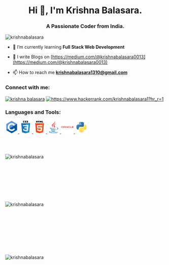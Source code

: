 <h1 align="center">Hi 👋, I'm Krishna Balasara.</h1>
<h3 align="center">A Passionate Coder from India.</h3>

<p align="left"> <img src="https://komarev.com/ghpvc/?username=krishnabalasara&label=Profile%20views&color=0e75b6&style=flat" alt="krishnabalasara" /> </p>

- 🌱 I’m currently learning **Full Stack Web Development**

- 📝 I write Blogs on [https://medium.com/@krishnabalasara0013](https://medium.com/@krishnabalasara0013)

- 📫 How to reach me **krishnabalasara1310@gmail.com**

<h3 align="left">Connect with me:</h3>
<p align="left">
<a href="https://linkedin.com/in/krishna balasara" target="blank"><img align="center" src="https://raw.githubusercontent.com/rahuldkjain/github-profile-readme-generator/master/src/images/icons/Social/linked-in-alt.svg" alt="krishna balasara" height="30" width="40" /></a>
<a href="https://www.hackerrank.com/https://www.hackerrank.com/krishnabalasara1?hr_r=1" target="blank"><img align="center" src="https://raw.githubusercontent.com/rahuldkjain/github-profile-readme-generator/master/src/images/icons/Social/hackerrank.svg" alt="https://www.hackerrank.com/krishnabalasara1?hr_r=1" height="30" width="40" /></a>
</p>

<h3 align="left">Languages and Tools:</h3>
<p align="left"> <a href="https://www.cprogramming.com/" target="_blank" rel="noreferrer"> <img src="https://raw.githubusercontent.com/devicons/devicon/master/icons/c/c-original.svg" alt="c" width="40" height="40"/> </a> <a href="https://www.w3schools.com/css/" target="_blank" rel="noreferrer"> <img src="https://raw.githubusercontent.com/devicons/devicon/master/icons/css3/css3-original-wordmark.svg" alt="css3" width="40" height="40"/> </a> <a href="https://www.w3.org/html/" target="_blank" rel="noreferrer"> <img src="https://raw.githubusercontent.com/devicons/devicon/master/icons/html5/html5-original-wordmark.svg" alt="html5" width="40" height="40"/> </a> <a href="https://www.java.com" target="_blank" rel="noreferrer"> <img src="https://raw.githubusercontent.com/devicons/devicon/master/icons/java/java-original.svg" alt="java" width="40" height="40"/> </a> <a href="https://www.oracle.com/" target="_blank" rel="noreferrer"> <img src="https://raw.githubusercontent.com/devicons/devicon/master/icons/oracle/oracle-original.svg" alt="oracle" width="40" height="40"/> </a> <a href="https://www.python.org" target="_blank" rel="noreferrer"> <img src="https://raw.githubusercontent.com/devicons/devicon/master/icons/python/python-original.svg" alt="python" width="40" height="40"/> </a> </p>
<br>
<br>
<p><img align="left" src="https://github-readme-stats.vercel.app/api/top-langs?username=krishnabalasara&show_icons=true&locale=en&layout=compact" alt="krishnabalasara" /></p>
<br>
<br>
<br>
<br>
<br>
<br>
<br>
<br>
<p><img align="left" src="https://github-readme-stats.vercel.app/api?username=krishnabalasara&show_icons=true&locale=en" alt="krishnabalasara" /></p>
<br>
<br>
<br>
<br>
<br>
<br>
<br>
<br>
<br>
<p><img align="left" src="https://github-readme-streak-stats.herokuapp.com/?user=krishnabalasara&" alt="krishnabalasara" /></p>






